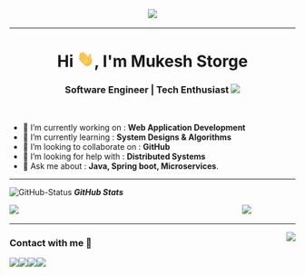 <p align="center">
<img src="https://github.com/thompsonemerson/thompsonemerson/raw/master/cover-thompson.png" height="200"/>
</p>
</p>
<hr>
<h1 align="center">Hi <img src="https://raw.githubusercontent.com/ABSphreak/ABSphreak/master/gifs/Hi.gif" width="30px">, I'm Mukesh Storge</h1>
<h3 align="center">Software Engineer | Tech Enthusiast  <img src="https://github.com/TheDudeThatCode/TheDudeThatCode/blob/master/Assets/Earth.gif" width="20px"></h3> 
<p align="center">
</p>
<br/>

- 🔭 I’m currently working on : **Web Application Development**
- 🌱 I’m currently learning : **System Designs & Algorithms**
- 👯 I’m looking to collaborate on : **GitHub**
- 🤔 I’m looking for help with : **Distributed Systems**
- 💬 Ask me about : **Java, Spring boot, Microservices**.

<hr>
<p align="left">
<img src="https://media.giphy.com/media/ObNTw8Uzwy6KQ/giphy.gif" width="30px" alt="GitHub-Status"/>&nbsp;<i><b>GitHub Stats</b></i></p>
<p><img align="left" src="https://github-readme-stats.vercel.app/api?username=MukeshStorge&&show_icons=true&show_icons=true&locale=en&layout=compact" width="410"> </p>
<p><img src="https://github-readme-stats.vercel.app/api/top-langs?username=MukeshStorge&show_icons=true&locale=en&layout=compact" width="410"></p>
<hr>

<img align="right" src="http://estruyf-github.azurewebsites.net/api/VisitorHit?user=mukeshstorge&repo=Bgstatic&countColorcountColor&countColor=%237B1E7B"/>

### Contact with me 📝

[<img align="left" height="30px" src="https://user-images.githubusercontent.com/65528044/124502913-01f34680-dde2-11eb-9829-86b478d86c67.png" />][facebook]
[<img align="left" height="30px" src="https://www.flaticon.com/svg/static/icons/svg/725/725337.svg"/>][linkedin]
[<img align="left" height="30px" src="https://image.flaticon.com/icons/svg/725/725278.svg" />][instagram]
[<img align="left" height="30px" src="https://user-images.githubusercontent.com/65528044/124503493-521ed880-dde3-11eb-8713-7510eb9bdddc.png" />][twitter]
<br />

[facebook]: https://www.facebook.com/mukeshstorge
[instagram]: https://www.instagram.com/mukeshstorge
[linkedin]: https://www.linkedin.com/in/mukeshstorge/
[twitter]: https://twitter.com/mukeshstorge

